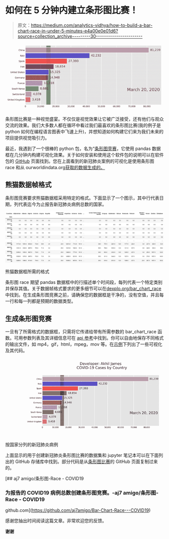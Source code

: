# 如何在 5 分钟内建立条形图比赛！

> 原文：<https://medium.com/analytics-vidhya/how-to-build-a-bar-chart-race-in-under-5-minutes-e4a00e0e01d6?source=collection_archive---------30----------------------->

![](img/7381c57461e4a018f269d03bebe5f5cc.png)

条形图比赛是一种视觉盛宴。不仅仅是视觉效果让它被广泛接受，还有他们与观众交流的效果。我们大多数人都在循环中看过我们最喜欢的条形图比赛(我的例子是 python 如何在编程语言图表中飞速上升)，并想知道如何构建它们来为我们未来的项目提供视觉吸引力。

最近，我遇到了一个很棒的 python 包，名为“[条形图竞赛](https://github.com/dexplo/bar_chart_race/)，它使用 pandas 数据框在几分钟内构建可视化效果。关于如何安装和使用这个软件包的说明可以在软件包的 [GitHub](https://github.com/dexplo/bar_chart_race/) 页面找到。您在上面看到的新冠肺炎案例的可视化是使用条形图 race 和从 ourworldindata.org[获取的数据生成的。](https://ourworldindata.org/coronavirus-data)

## 熊猫数据帧格式

条形图竞赛要求熊猫数据框采用特定的格式。下面显示了一个图示，其中行代表日期，列代表迄今为止报告新冠肺炎病例总数的国家。

![](img/483ed7849e38840204742d8f57436f8a.png)

熊猫数据框所需的格式

条形图 race 期望 pandas 数据框中的行描述单个时间段，每列代表一个特定类别并保存其值。关于数据帧格式要求的更多细节可以在[dexplo.org/bar_chart_race](https://www.dexplo.org/bar_chart_race/)中找到。在生成条形图竞赛之前，请确保您的数据框是干净的，没有空值，并且每一行和每一列都是预期的数据类型。

## 生成条形图竞赛

一旦有了所需格式的数据框，只需将它传递给带有所需参数的 bar_chart_race 函数。可用参数列表及其详细信息可在 [api 参考](https://www.dexplo.org/bar_chart_race/api/)中找到。你可以自由地保存不同格式的输出文件，如 mp4，gif，html，mpeg，mov 等。在[示例](https://www.dexplo.org/bar_chart_race/)下列出了一些可视化及其代码。

![](img/1b9c92ad3e2a09caf02b2968bc914161.png)

按国家分列的新冠肺炎病例

上面显示的用于创建新冠肺炎条形图比赛的数据集和 jupyter 笔记本可以在下面列出的 GitHub 存储库中找到。部分代码是从[条形图比赛](https://github.com/dexplo/bar_chart_race/)的 GitHub 页面复制过来的。

[](https://github.com/aj7amigo/Bar-Chart-Race---COVID19) [## aj7 amigo/条形图-Race - COVID19

### 为报告的 COVID19 病例总数创建条形图竞赛。-aj7 amigo/条形图-Race - COVID19

github.com](https://github.com/aj7amigo/Bar-Chart-Race---COVID19) 

感谢您抽出时间阅读这篇文章。非常欢迎您的反馈。

**谢谢**